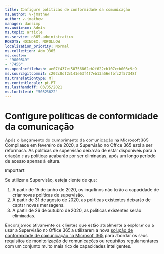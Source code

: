 ```yaml
---
title: Configure políticas de conformidade da comunicação
ms.author: v-jmathew
author: v-jmathew
manager: dansimp
ms.audience: Admin
ms.topic: article
ms.service: o365-administration
ROBOTS: NOINDEX, NOFOLLOW
localization_priority: Normal
ms.collection: Adm_O365
ms.custom:
- "9000549"
- "7456"
ms.openlocfilehash: ae07f437ef50756862eb2f622cb107ccb003c9c9
ms.sourcegitcommit: c202c0df2d141e63f4f7eb13a56efbfc2f57348f
ms.translationtype: MT
ms.contentlocale: pt-PT
ms.lasthandoff: 03/05/2021
ms.locfileid: "50526622"
---
```

# <a name="configure-communication-compliance-policies"></a>Configure políticas de conformidade da comunicação

Após o lançamento do cumprimento da comunicação na Microsoft 365 Compliance em fevereiro de 2020, a Supervisão no Office 365 está a ser reformada. As políticas de supervisão deixarão de estar disponíveis para a criação e as políticas acabarão por ser eliminadas, após um longo período de acesso apenas à leitura.

> [!IMPORTANT]
> Se utilizar a Supervisão, esteja ciente de que:
>
> 1. A partir de 15 de junho de 2020, os inquilinos não terão a capacidade de criar novas políticas de supervisão.
> 2. A partir de 31 de agosto de 2020, as políticas existentes deixarão de captar novas mensagens.
> 3. A partir de 26 de outubro de 2020, as políticas existentes serão eliminadas.

Encorajamos ativamente os clientes que estão atualmente a explorar ou a usar a Supervisão no Office 365 a utilizarem a nova [solução de conformidade de comunicação na Microsoft 365](https://go.microsoft.com/fwlink/?linkid=2128593) para abordar os seus requisitos de monitorização de comunicações ou requisitos regulamentares com um conjunto muito mais rico de capacidades inteligentes.
